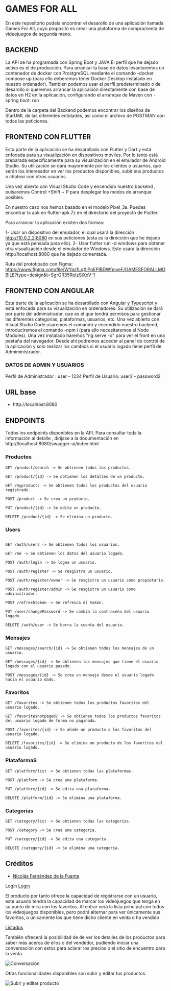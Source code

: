 # GAMES FOR ALL
En este repositorio podeís encontrar el desarollo de una aplicación llamada Games For All, cuyo propósito es crear una plataforma de compra/venta de videojuegos de segunda mano.


## BACKEND
La API se ha programada con Spring Boot y JAVA 
El perfil que he dejado activo es el de producción. Para arrancar la base de datos levantaremos un contenedor de docker con ProstgreSQL  mediante el comando -docker compose up (para ello deberemos tener Docker Desktop instalado en nuestro ordenador).
También podemos usar el perfil predeterminado o de desarollo si queremos arrancar la aplicación directamente con base de datos en H2 en la aplicación, configurando el arranque de Maven con -spring boot: run

Dentro de la carpeta del Backend podemos encontrar los diseños de StarUML de las diferentes entidades, así como el archivo de POSTMAN con todas las peticiones.



## FRONTEND CON FLUTTER
Esta parte de la aplicación se ha desarollado con Flutter y Dart y está enfocada para su visualización en dispositivos móviles. Por lo tanto está preparada específicamente para su visualización en el emulador de Android Studio. 
Su utilización se dará mayormente por los clientes o usuarios, que serán los interesador en ver los productos disponibles, subir sus productos o chatear con otros usuarios.

Una vez abierto con Visual Studio Code y encendido nuestro backend , pulsaremos Control +Shift + P para desplegar los modos de arranque posibles.

En nuestro caso nos hemos basado en el modelo Pixel_3a. Puedes encontrar la apk en flutter-apk.7z en el directorio del proyecto de Flutter.

Para arrancar la aplicación existen dos formas:

1- Usar un dispositivo del emulador, el cual usará la dirección : http://10.0.2.2:8080 en sus peticiones (esta es la dirección que he dejado ya que está pensada para ello). 
2- Usar flutter run -d windows para obtener otra visualización desde el emulador de Windows. Este usara la dirección http://localhost:8080 que he dejado comentada.

Ruta del prototipado con Figma: https://www.figma.com/file/WYazfLqXiPnEPlBDWfmveF/GAMESFORALLMOBILE?type=design&t=SgrGR35RoIzSiXoV-1

## FRONTEND CON ANGULAR
Esta parte de la aplicación se ha desarollado con Angular y Typescript y está enfocada para su visualización en ordenadores. Su utilización se dará por parte del administrador, que es el que tendrá permisos para gestionar las diferentes 
categorías, plataformas, usuarios, etc.
Una vez abierto con Visual Studio Code usaremos el comando y encendido nuestro backend, introduciremos el comando -npm i (para ello necesitaremos el Node Modules). 
Una vez instalado haremos "ng serve -o" para ver el front en una pestaña del navegador.
Desde ahí podremos acceder al panel de control de la aplicación y solo realizar los cambios si el usuario logado tiene perfil de Admiministrador.



### DATOS DE ADMIN Y USUARIOS

Perfil de Administrador : user - 1234
Perfil de Usuario: user2 - password2

## URL base

- http://localhost:8080

## ENDPOINTS

Todos los endpoints disponibles en la API. Para consultar toda la información al detalle , diríjase a la documentación en http://localhost:8080/swagger-ui/index.html

### Productos

```
GET /product/search -> Se obtienen todos los productos.

GET /product/{id} -> Se obtienen los detalles de un producto.

GET /myproducts -> Se obtienen todos los productos del usuario registrado.

POST /product -> Se crea un producto.

PUT /product/{id} -> Se edita un producto.

DELETE /product/{id} -> Se elimina un producto.

```

### Users

```

GET /auth/users -> Se obtienen todos los usuarios.

GET /me -> Se obtienen los datos del usuario logado.

POST /auth/login -> Se logea un usuario.

POST /auth/register -> Se resgistra un usuario.

POST /auth/register/owner -> Se resgistra un usuario como propietario.

POST /auth/register/admin -> Se resgistra un usuario como administrador.

POST /refreshtoken -> Se refresca el token.

PUT /user/changePassword -> Se cambia la contraseña del usuario logado.

DELETE /auth/user -> Se borra la cuenta del usuario.

```


### Mensajes

```
GET /messages/search/{id} -> Se obtienen todos los mensajes de un usuario.

GET /messages/{id} -> Se obtienen los mensajes que tiene el usuario logado con el usuario pasado.

POST /messages/{id} -> Se crea un mensaje desde el usuario logado hacia el usuario dado.

```

### Favoritos

```
GET /favorites -> Se obtienen todos los productos favoritos del usuario logado.

GET /favoritesnotpaged/ -> Se obtienen todos los productos favoritos del usuario logado de forma no paginada.

POST /favorites/{id} -> Se añade un producto a los favoritos del usuario logado.

DELETE /favorites/{id} -> Se elimina un producto de los favoritos del usuario logado.

```

### PlataformaS
```
GET /platform/list -> Se obtienen todas las plataformas.

POST /platform -> Se crea una plataforma.

PUT /platform/{id} -> Se edita una plataforma.

DELETE /platform/{id} -> Se elimina una plataforma.
```
### Categorías
```
GET /category/list -> Se obtienen todas las categorías.

POST /category -> Se crea una categoría.

PUT /category/{id} -> Se edita una categoría.

DELETE /category/{id} -> Se elimina una categoría.
```



## Créditos

- [Nicolás Fernández de la Fuente](https://github.com/nicoffb)


Login
[Login](https://imgur.com/pCgxM6t.gif)


El producto por tanto ofrece la capacidad de registrarse con un usuario, este
usuario tendrá la capacidad de marcar los videojuegos que tenga en su punto
de mira con los favoritos. Al entrar verá la lista principal con todos los
videojuegos disponibles, pero podrá alternar para ver únicamente sus
favoritos, o únicamente los que tiene dicho cliente en venta o ha vendido

[Listados](https://imgur.com/EOfeEhL.gif)


También ofrecerá la posibilidad de de ver los detalles de los productos para
saber más acerca de ellos o del vendedor, pudiendo iniciar una conversación
con estos para aclarar los precios o el sitio de encuentro para la venta.

![Conversación](https://imgur.com/PtbXjT8.gif)

Otras funcionalidades disponibles son subir y editar tus productos.

![Subir y editar producto](https://imgur.com/QzkCpFX.gif)


